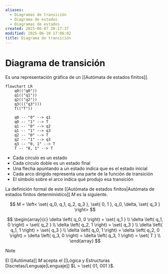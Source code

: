 ```yaml
---
aliases:
  - Diagramas de transición
  - Diagrama de estados
  - Diagramas de estados
created: 2025-06-07 20:17:37
modified: 2025-06-10 17:06:02
title: Diagrama de transición
---
```


# Diagrama de transición

Es una representación gráfica de un [[Autómata de estados finitos]].

```mermaid
flowchart LR
    q0(("q0"))
    q1(("q1"))
    q2(("q2"))
    q3((("q3")))
    T(("T"))
    
    q0 -- "0" --> q1
    q0 -- "1" --> T
    q1 -- "0" --> q2
    q1 -- "1" --> q3
    q2 -- "0" --> T
    q2 -- "1" --> q3
    q3 -- "0, 1" --> T
    T -- "0, 1" --> T
```

- Cada círculo es un estado
- Cada círculo doble es un estado final
- Una flecha apuntando a un estado indica que es el estado inicial
- Cada arco dirigido representa una parte de la función de transición
- El símbolo sobre el arco indica qué produjo esa transición

La definición formal de este [[Autómata de estados finitos|Autómata de estados finitos determinístico]] $M$ es la siguiente.

$$
M = \left< \set{ q_0, q_1, q_2, q_3 }, \set{ 0, 1 }, q_0, \delta, \set{ q_3 } \right>
$$

$$
\begin{array}{c}
    \delta \left( q_0, 0 \right) = \set{ q_1 } \\
    \delta \left( q_1, 0 \right) = \set{ q_2 } \\
    \delta \left( q_2, 1 \right) = \set{ q_3 } \\
    \delta \left( q_1, 1 \right) = \set{ q_3 } \\
    \delta \left( q_0, 1 \right) = \delta \left( q_2, 0 \right) = \delta \left( q_3, 0 \right) = \delta \left( q_3, 1 \right) = \set{ T } \\
\end{array}
$$

> [!note]
> El [[Autómata]] $M$ acepta el [[Lógica y Estructuras Discretas/Lenguaje|Lenguaje]] $L = \set{ 01, 001 }$.
